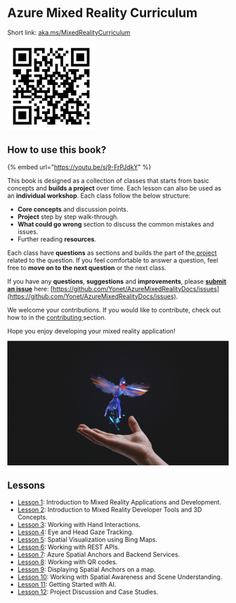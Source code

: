 # Azure Mixed Reality Curriculum

Short link: [aka.ms/MixedRealityCurriculum](https://aka.ms/MixedRealityCurriculum)

![Curriculum Link QR Code](.gitbook/assets/curriculum.png)

## How to use this book?

{% embed url="https://youtu.be/sj9-FrPJdkY" %}



This book is designed as a collection of classes that starts from basic concepts and **builds a project** over time. Each lesson can also be used as an **individual workshop**. Each class follow the below structure:

* **Core concepts** and discussion points.
* **Project** step by step walk-through.
* **What could go wrong** section to discuss the common mistakes and issues.
* Further reading **resources**.

Each class have **questions** as sections and builds the part of the[ project](https://github.com/Yonet/MixedRealityUnitySamples) related to the question. If you feel comfortable to answer a question, feel free to **move on to the next question** or the next class. 

If you have any **questions**, **suggestions** and **improvements**, please [**submit an issue**](https://help.github.com/en/github/managing-your-work-on-github/creating-an-issue) here: [https://github.com/Yonet/AzureMixedRealityDocs/issues](https://github.com/Yonet/AzureMixedRealityDocs/issues).

We welcome your contributions. If you would like to contribute, check out how to in the [contributing ](how-to-contribute.md)section.

Hope you enjoy developing your mixed reality application!

![](.gitbook/assets/hummingbird.png)

## Lessons

* [Lesson 1](lessons/lesson1/): Introduction to Mixed Reality Applications and Development.
* [Lesson 2](lessons/lesson-2/): Introduction to Mixed Reality Developer Tools and 3D Concepts.
* [Lesson 3](lessons/lesson-3/): Working with Hand Interactions.
* [Lesson 4](lessons/lesson-4/): Eye and Head Gaze Tracking.
* [Lesson 5](lessons/lesson-5/): Spatial Visualization using Bing Maps.
* [Lesson 6](lessons/lesson-6/): Working with REST APIs.
* [Lesson 7](lessons/lesson-7/): Azure Spatial Anchors and Backend Services.
* [Lesson 8](lessons/lesson-9.md): Working with QR codes.
* [Lesson 9](lessons/lesson-8.md): Displaying Spatial Anchors on a map.
* [Lesson 10](lessons/lesson-11.md): Working with Spatial Awareness and Scene Understanding.
* [Lesson 11](lessons/lesson-10/): Getting Started with AI.
* [Lesson 12](lessons/lesson-12.md): Project Discussion and Case Studies.



